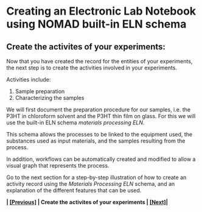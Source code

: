 # Creating an Electronic Lab Notebook using NOMAD built-in ELN schema

## **Create the activites of your experiments:**

Now that you have created the record for the entities of your experiments, the next step is to create the activities involved in your experiments.

Activities include:
1. Sample preparation
2. Characterizing the samples

We will first document the preparation procedure for our samples, i.e. the P3HT in chloroform solvent and the P3HT thin film on glass. 
For this we will use the built-in ELN schema *materials processing ELN*. 

This schema allows the processes to be linked to the equipment used, the substances used as input materials, and the samples resulting from the process. 

In addition, workflows can be automatically created and modified to allow a visual graph that represents the process. 

Go to the next section for a step-by-step illustration of how to create an activity record using the *Materials Processing ELN* schema, and an explanation of the different features that can be used. 

**| [[Previous]](5B_3_Instrument_entities.md) |   Create the activites of your experiments | [[Next]](5C_1_Materials_processing_activity.md)|**